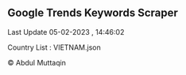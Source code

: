 

## Google Trends Keywords Scraper 
 
Last Update 05-02-2023 , 14:46:02

Country List :
VIETNAM.json



© Abdul Muttaqin 
